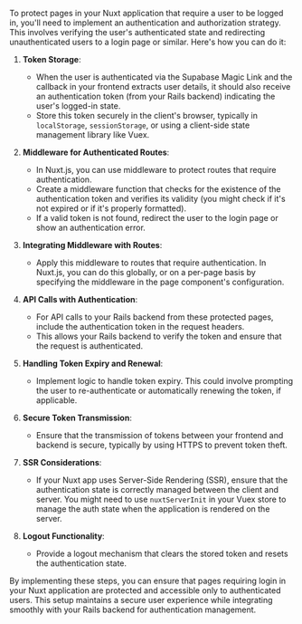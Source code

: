 To protect pages in your Nuxt application that require a user to be logged in, you'll need to implement an authentication and authorization strategy. This involves verifying the user's authenticated state and redirecting unauthenticated users to a login page or similar. Here's how you can do it:

1. **Token Storage**:
   - When the user is authenticated via the Supabase Magic Link and the callback in your frontend extracts user details, it should also receive an authentication token (from your Rails backend) indicating the user's logged-in state.
   - Store this token securely in the client's browser, typically in `localStorage`, `sessionStorage`, or using a client-side state management library like Vuex.

2. **Middleware for Authenticated Routes**:
   - In Nuxt.js, you can use middleware to protect routes that require authentication.
   - Create a middleware function that checks for the existence of the authentication token and verifies its validity (you might check if it's not expired or if it's properly formatted).
   - If a valid token is not found, redirect the user to the login page or show an authentication error.

3. **Integrating Middleware with Routes**:
   - Apply this middleware to routes that require authentication. In Nuxt.js, you can do this globally, or on a per-page basis by specifying the middleware in the page component's configuration.

4. **API Calls with Authentication**:
   - For API calls to your Rails backend from these protected pages, include the authentication token in the request headers.
   - This allows your Rails backend to verify the token and ensure that the request is authenticated.

5. **Handling Token Expiry and Renewal**:
   - Implement logic to handle token expiry. This could involve prompting the user to re-authenticate or automatically renewing the token, if applicable.

6. **Secure Token Transmission**:
   - Ensure that the transmission of tokens between your frontend and backend is secure, typically by using HTTPS to prevent token theft.

7. **SSR Considerations**:
   - If your Nuxt app uses Server-Side Rendering (SSR), ensure that the authentication state is correctly managed between the client and server. You might need to use `nuxtServerInit` in your Vuex store to manage the auth state when the application is rendered on the server.

8. **Logout Functionality**:
   - Provide a logout mechanism that clears the stored token and resets the authentication state.

By implementing these steps, you can ensure that pages requiring login in your Nuxt application are protected and accessible only to authenticated users. This setup maintains a secure user experience while integrating smoothly with your Rails backend for authentication management.